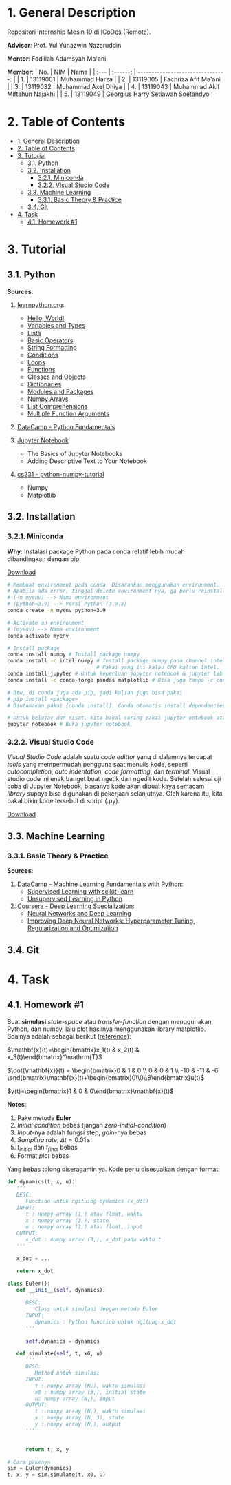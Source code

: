 # 1. General Description
Repositori internship Mesin 19 di [ICoDes](https://ik.fti.itb.ac.id/lab-icodes/) (Remote).

**Advisor**: Prof. Yul Yunazwin Nazaruddin

**Mentor**: Fadillah Adamsyah Ma'ani

**Member**:
| No.  |   NIM    |                              Nama |
| :--- | :------: | --------------------------------: |
| 1.   | 13119001 |                    Muhammad Harza |
| 2.   | 13119005 |              Fachriza Afif Ma'ani |
| 3.   | 13119032 |               Muhammad Axel Dhiya |
| 4.   | 13119043 |    Muhammad Akif Miftahun Najakhi |
| 5.   | 13119049 | Georgius Harry Setiawan Soetandyo |

# 2. Table of Contents
- [1. General Description](#1-general-description)
- [2. Table of Contents](#2-table-of-contents)
- [3. Tutorial](#3-tutorial)
  - [3.1. Python](#31-python)
  - [3.2. Installation](#32-installation)
    - [3.2.1. Miniconda](#321-miniconda)
    - [3.2.2. Visual Studio Code](#322-visual-studio-code)
  - [3.3. Machine Learning](#33-machine-learning)
    - [3.3.1. Basic Theory & Practice](#331-basic-theory--practice)
  - [3.4. Git](#34-git)
- [4. Task](#4-task)
  - [4.1. Homework #1](#41-homework-1)

# 3. Tutorial

## 3.1. Python

**Sources**:

1. [learnpython.org](https://www.learnpython.org/):
   - [Hello, World!](https://www.learnpython.org/en/Hello%2C_World%21)
   - [Variables and Types](https://www.learnpython.org/en/Variables_and_Types)
   - [Lists](https://www.learnpython.org/en/Lists)
   - [Basic Operators](https://www.learnpython.org/en/Basic_Operators)
   - [String Formatting](https://www.learnpython.org/en/String_Formatting)
   - [Conditions](https://www.learnpython.org/en/Conditions)
   - [Loops](https://www.learnpython.org/en/Loops)
   - [Functions](https://www.learnpython.org/en/Functions)
   - [Classes and Objects](https://www.learnpython.org/en/Classes_and_Objects)
   - [Dictionaries](https://www.learnpython.org/en/Dictionaries)
   - [Modules and Packages](https://www.learnpython.org/en/Modules_and_Packages)
   - [Numpy Arrays](https://www.learnpython.org/en/Numpy_Arrays)
   - [List Comprehensions](https://www.learnpython.org/en/List_Comprehensions)
   - [Multiple Function Arguments](https://www.learnpython.org/en/Multiple_Function_Arguments)

2. [DataCamp - Python Fundamentals](https://www.datacamp.com/tracks/python-fundamentals)

3. [Jupyter Notebook](https://towardsdatascience.com/a-beginners-tutorial-to-jupyter-notebooks-1b2f8705888a)
   - The Basics of Jupyter Notebooks
   - Adding Descriptive Text to Your Notebook

4. [cs231 - python-numpy-tutorial](https://cs231n.github.io/python-numpy-tutorial/#containers)
   - Numpy
   - Matplotlib

## 3.2. Installation

### 3.2.1. Miniconda

**Why**: Instalasi package Python pada conda relatif lebih mudah dibandingkan dengan pip.

[Download](https://docs.conda.io/en/latest/miniconda.html)

```bash
# Membuat environment pada conda. Disarankan menggunakan environment.
# Apabila ada error, tinggal delete environment nya, ga perlu reinstall conda.
# (-n myenv) --> Nama environment
# (python=3.9) --> Versi Python (3.9.x)
conda create -n myenv python=3.9

# Activate an environment
# (myenv) --> Nama environment
conda activate myenv

# Install package
conda install numpy # Install package numpy
conda install -c intel numpy # Install package numpy pada channel intel
                             # Pakai yang ini kalau CPU kalian Intel.
conda install jupyter # Untuk keperluan jupyter notebook & jupyter lab
conda install -c conda-forge pandas matplotlib # Bisa juga tanpa -c conda-forge

# Btw, di conda juga ada pip, jadi kalian juga bisa pakai
# pip install <package>
# Diutamakan pakai [conda install]. Conda otomatis install dependencies dari suatu package.

# Untuk belajar dan riset, kita bakal sering pakai jupyter notebook atau jupyter lab
jupyter notebook # Buka jupyter notebook
```

### 3.2.2. Visual Studio Code

*Visual Studio Code* adalah suatu *code edittor* yang di dalamnya terdapat *tools* yang mempermudah pengguna saat menulis kode, seperti *autocompletion*, *auto indentation*, *code formatting*, dan *terminal*. Visual studio code ini enak banget buat ngetik dan ngedit kode. Setelah selesai uji coba di Jupyter Notebook, biasanya kode akan dibuat kaya semacam *library* supaya bisa digunakan di pekerjaan selanjutnya. Oleh karena itu, kita bakal bikin kode tersebut di script (.py). 

[Download](https://code.visualstudio.com/Download)

## 3.3. Machine Learning

### 3.3.1. Basic Theory & Practice

**Sources**:

1. [DataCamp - Machine Learning Fundamentals with Python](https://www.datacamp.com/tracks/machine-learning-fundamentals-with-python):
   - [Supervised Learning with scikit-learn](https://www.datacamp.com/courses/supervised-learning-with-scikit-learn)
   - [Unsupervised Learning in Python](https://www.datacamp.com/courses/unsupervised-learning-in-python)
2. [Coursera - Deep Learning Specialization](https://www.coursera.org/specializations/deep-learning#courses):
   - [Neural Networks and Deep Learning](https://www.coursera.org/learn/neural-networks-deep-learning?specialization=deep-learning)
   - [Improving Deep Neural Networks: Hyperparameter Tuning, Regularization and Optimization](https://www.coursera.org/learn/deep-neural-network?specialization=deep-learning)

## 3.4. Git

# 4. Task

## 4.1. Homework #1

Buat **simulasi** *state-space* atau *transfer-function* dengan menggunakan, Python, dan numpy, lalu plot hasilnya menggunakan library matplotlib. Soalnya adalah sebagai berikut ([reference](https://www.javatpoint.com/control-system-state-space-model)):

$\mathbf{x}(t)=\begin{bmatrix}x_1(t) & x_2(t) & x_3(t)\end{bmatrix}^\mathrm{T}$

$\dot{\mathbf{x}}(t) = \begin{bmatrix}0 & 1 & 0 \\ 0 & 0 & 1 \\ -10 & -11 & -6 \end{bmatrix}\mathbf{x}(t)+\begin{bmatrix}0\\0\\8\end{bmatrix}u(t)$

$y(t)=\begin{bmatrix}1 & 0 & 0\end{bmatrix}\mathbf{x}(t)$

**Notes**:
1. Pake metode **Euler**
2. *Initial condition* bebas (jangan *zero-initial-condition*)
3. *Input*-nya adalah fungsi step, *gain*-nya bebas
4. *Sampling rate*, $\Delta t=0.01 \, s$
5. $t_{initial}$ dan $t_{final}$ bebas
6. Format *plot* bebas

Yang bebas tolong diseragamin ya. Kode perlu disesuaikan dengan format:

```python
def dynamics(t, x, u):
   '''
   DESC:
      Function untuk ngituing dynamics (x_dot)
   INPUT:
      t : numpy array (1,) atau float, waktu
      x : numpy array (3,), state
      u : numpy array (1,) atau float, input
   OUTPUT:
      x_dot : numpy array (3,), x_dot pada waktu t
   '''

   x_dot = ...

   return x_dot

class Euler():
   def __init__(self, dynamics):
      '''
      DESC:
         Class untuk simulasi dengan metode Euler
      INPUT:
         dynamics : Python function untuk ngitung x_dot
      '''
      
      self.dynamics = dynamics

   def simulate(self, t, x0, u):
      '''
      DESC:
         Method untuk simulasi
      INPUT:
         t : numpy array (N,), waktu simulasi
         x0 : numpy array (3,), initial state
         u: numpy array (N,), input
      OUTPUT:
         t : numpy array (N,), waktu simulasi
         x : numpy array (N, 3), state
         y : numpy array (N,), output
      '''
      

      return t, x, y

# Cara pakenya
sim = Euler(dynamics)
t, x, y = sim.simulate(t, x0, u)
```